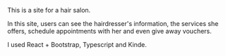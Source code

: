 This is a site for a hair salon.

In this site, users can see the hairdresser's information, the services she offers, schedule appointments with her and even give away vouchers.

I used React + Bootstrap, Typescript and Kinde.
